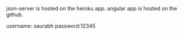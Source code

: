 json-server is hosted on the heroku app.
angular app is hosted on the github.

username: saurabh
password:12345
